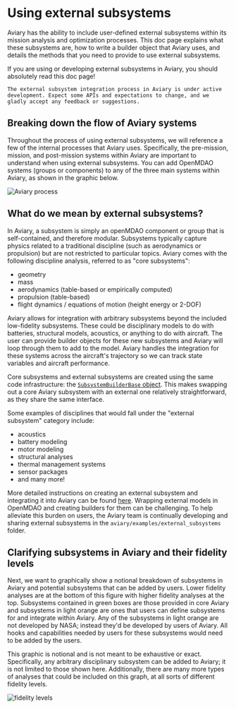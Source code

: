 # Using external subsystems

Aviary has the ability to include user-defined external subsystems within its mission analysis and optimization processes.
This doc page explains what these subsystems are, how to write a builder object that Aviary uses, and details the methods that you need to provide to use external subsystems.

If you are using or developing external subsystems in Aviary, you should absolutely read this doc page!

```{note}
The external subsystem integration process in Aviary is under active development. Expect some APIs and expectations to change, and we gladly accept any feedback or suggestions.
```

## Breaking down the flow of Aviary systems

Throughout the process of using external subsystems, we will reference a few of the internal processes that Aviary uses.
Specifically, the pre-mission, mission, and post-mission systems within Aviary are important to understand when using external subsystems.
You can add OpenMDAO systems (groups or components) to any of the three main systems within Aviary, as shown in the graphic below.

![Aviary process](images/aviary_process.png)

## What do we mean by external subsystems?

In Aviary, a subsystem is simply an openMDAO component or group that is self-contained, and therefore modular. Subsystems typically capture physics related to a traditional discipline (such as aerodynamics or propulsion) but are not restricted to particular topics. Aviary comes with the following discipline analysis, referred to as "core subsystems":
- geometry
- mass
- aerodynamics (table-based or empirically computed)
- propulsion (table-based)
- flight dynamics / equations of motion (height energy or 2-DOF)

Aviary allows for integration with arbitrary subsystems beyond the included low-fidelity subsystems.
These could be disciplinary models to do with batteries, structural models, acoustics, or anything to do with aircraft.
The user can provide builder objects for these new subsystems and Aviary will loop through them to add to the model.
Aviary handles the integration for these systems across the aircraft's trajectory so we can track state variables and aircraft performance.

Core subsystems and external subsystems are created using the same code infrastructure: the [`SubsystemBuilderBase` object](../user_guide/subsystems.md). This makes swapping out a core Aviary subsystem with an external one relatively straightforward, as they share the same interface.

Some examples of disciplines that would fall under the "external subsystem" category include:

- acoustics
- battery modeling
- motor modeling
- structural analyses
- thermal management systems
- sensor packages
- and many more!

More detailed instructions on creating an external subsystem and integrating it into Aviary can be found [here](./step_by_step_external_guide.md). Wrapping external models in OpenMDAO and creating builders for them can be challenging. To help alleviate this burden on users, the Aviary team is continually developing and sharing external subsystems in the `aviary/examples/external_subsystems` folder.

## Clarifying subsystems in Aviary and their fidelity levels

Next, we want to graphically show a notional breakdown of subsystems in Aviary and potential subsystems that can be added by users.
Lower fidelity analyses are at the bottom of this figure with higher fidelity analyses at the top.
Subsystems contained in green boxes are those provided in core Aviary and subsystems in light orange are ones that users can define subsystems for and integrate within Aviary.
Any of the subsystems in light orange are not developed by NASA; instead they'd be developed by users of Aviary.
All hooks and capabilities needed by users for these subsystems would need to be added by the users.

This graphic is notional and is not meant to be exhaustive or exact.
Specifically, any arbitrary disciplinary subsystem can be added to Aviary; it is not limited to those shown here.
Additionally, there are many more types of analyses that could be included on this graph, at all sorts of different fidelity levels.

![fidelity levels](images/subsystems.png)
